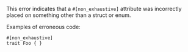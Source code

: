 This error indicates that a `#[non_exhaustive]` attribute was incorrectly placed
on something other than a struct or enum.

Examples of erroneous code:

```compile_fail,E0701
#[non_exhaustive]
trait Foo { }
```
